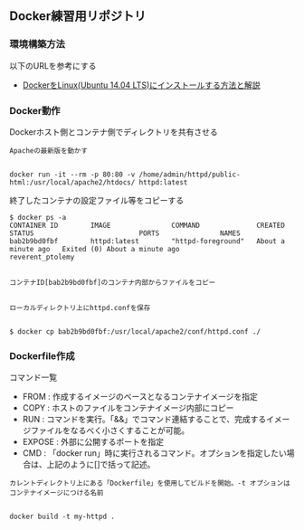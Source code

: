 ## Docker練習用リポジトリ

### 環境構築方法

以下のURLを参考にする
- [DockerをLinux(Ubuntu 14.04 LTS)にインストールする方法と解説](http://tracpath.com/works/devops/how_to_install_the_docker/)

### Docker動作


Dockerホスト側とコンテナ側でディレクトリを共有させる
```
Apacheの最新版を動かす


docker run -it --rm -p 80:80 -v /home/admin/httpd/public-html:/usr/local/apache2/htdocs/ httpd:latest
```

終了したコンテナの設定ファイル等をコピーする
```
$ docker ps -a
CONTAINER ID        IMAGE               COMMAND              CREATED              STATUS                          PORTS               NAMES
bab2b9bd0fbf        httpd:latest        "httpd-foreground"   About a minute ago   Exited (0) About a minute ago                       reverent_ptolemy


コンテナID[bab2b9bd0fbf]のコンテナ内部からファイルをコピー


ローカルディレクトリ上にhttpd.confを保存


$ docker cp bab2b9bd0fbf:/usr/local/apache2/conf/httpd.conf ./
```

### Dockerfile作成

コマンド一覧
- FROM : 作成するイメージのベースとなるコンテナイメージを指定
- COPY : ホストのファイルをコンテナイメージ内部にコピー
- RUN  : コマンドを実行。「&&」でコマンド連結することで、完成するイメージファイルをなるべく小さくすることが可能。
- EXPOSE : 外部に公開するポートを指定
- CMD : 「docker run」時に実行されるコマンド。オプションを指定したい場合は、上記のように[]で括って記述。

```
カレントディレクトリ上にある「Dockerfile」を使用してビルドを開始。-t オプションはコンテナイメージにつける名前


docker build -t my-httpd .
```
